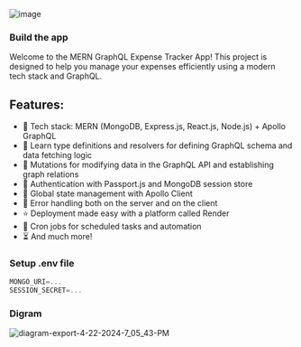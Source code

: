 ![image](https://github.com/mridulchourasiya/MoneyManagent_WebApp/assets/99160348/932ec8fd-3860-4eef-9b6b-9b8e0493ec18)

### Build the app
Welcome to the MERN GraphQL Expense Tracker App! This project is designed to help you manage your expenses efficiently using a modern tech stack and GraphQL.

## Features:

-   🌟 Tech stack: MERN (MongoDB, Express.js, React.js, Node.js) + Apollo GraphQL
-   📝 Learn type definitions and resolvers for defining GraphQL schema and data fetching logic
-   🔄 Mutations for modifying data in the GraphQL API and establishing graph relations
-   🎃 Authentication with Passport.js and MongoDB session store
-   🚀 Global state management with Apollo Client
-   🐞 Error handling both on the server and on the client
-   ⭐ Deployment made easy with a platform called Render
-   👾 Cron jobs for scheduled tasks and automation
-   ⏳ And much more!

### Setup .env file

```js
MONGO_URI=...
SESSION_SECRET=...
```

### Digram 
![diagram-export-4-22-2024-7_05_43-PM](https://github.com/mridulchourasiya/MoneyManagent_WebApp/assets/99160348/4d157596-b3be-4234-a4e2-e5f99264cec0)

